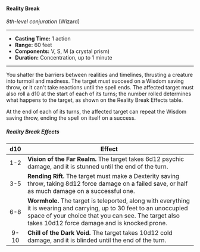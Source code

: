 #### Reality Break
*8th-level conjuration* (Wizard)
___
- **Casting Time:** 1 action
- **Range:** 60 feet
- **Components:** V, S, M (a crystal prism)
- **Duration:** Concentration, up to 1 minute
---
You shatter the barriers between realities and timelines, thrusting a creature into turmoil and madness. The target must succeed on a Wisdom saving throw, or it can't take reactions until the spell ends. The affected target must also roll a d10 at the start of each of its turns; the number rolled determines what happens to the target, as shown on the Reality Break Effects table.

At the end of each of its turns, the affected target can repeat the Wisdom saving throw, ending the spell on itself on a success.

##### Reality Break Effects
| d10 | Effect |
|:---:|---|
| 1-2 | **Vision of the Far Realm.** The target takes 6d12 psychic damage, and it is stunned until the end of the turn. |
| 3-5 | **Rending Rift.** The target must make a Dexterity saving throw, taking 8d12 force damage on a failed save, or half as much damage on a successful one. |
| 6-8 | **Wormhole.** The target is teleported, along with everything it is wearing and carrying, up to 30 feet to an unoccupied space of your choice that you can see. The target also takes 10d12 force damage and is knocked prone. |
| 9-10 | **Chill of the Dark Void.** The target takes 10d12 cold damage, and it is blinded until the end of the turn. |
